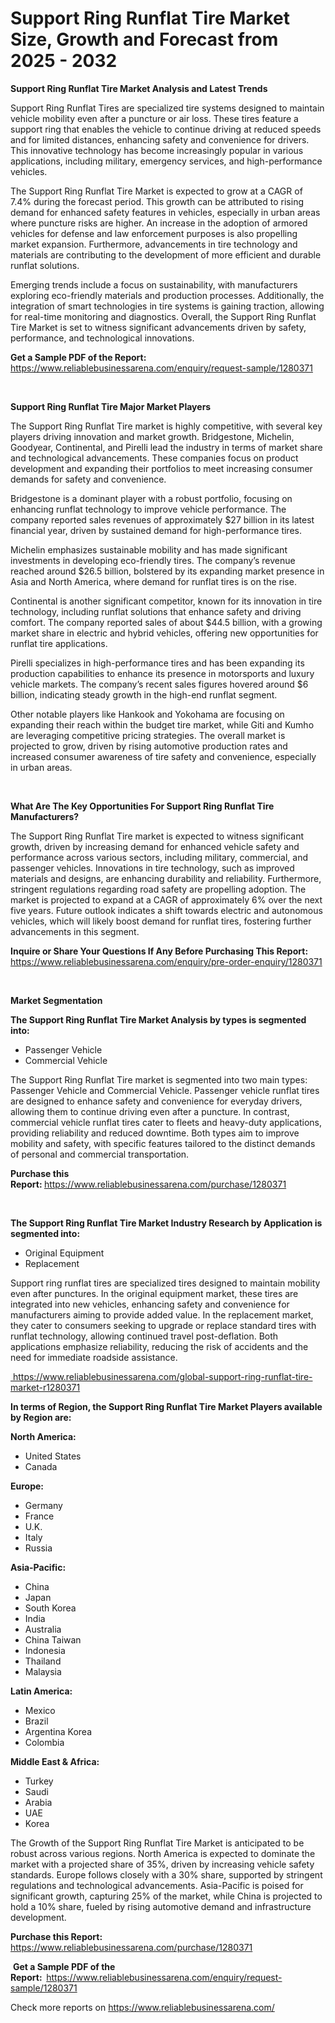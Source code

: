 <p><h1>Support Ring Runflat Tire Market Size, Growth and Forecast from 2025 - 2032</h1></p><p><strong>Support Ring Runflat Tire Market Analysis and Latest Trends</strong></p>
<p><p>Support Ring Runflat Tires are specialized tire systems designed to maintain vehicle mobility even after a puncture or air loss. These tires feature a support ring that enables the vehicle to continue driving at reduced speeds and for limited distances, enhancing safety and convenience for drivers. This innovative technology has become increasingly popular in various applications, including military, emergency services, and high-performance vehicles.</p><p>The Support Ring Runflat Tire Market is expected to grow at a CAGR of 7.4% during the forecast period. This growth can be attributed to rising demand for enhanced safety features in vehicles, especially in urban areas where puncture risks are higher. An increase in the adoption of armored vehicles for defense and law enforcement purposes is also propelling market expansion. Furthermore, advancements in tire technology and materials are contributing to the development of more efficient and durable runflat solutions.</p><p>Emerging trends include a focus on sustainability, with manufacturers exploring eco-friendly materials and production processes. Additionally, the integration of smart technologies in tire systems is gaining traction, allowing for real-time monitoring and diagnostics. Overall, the Support Ring Runflat Tire Market is set to witness significant advancements driven by safety, performance, and technological innovations.</p></p>
<p><strong>Get a Sample PDF of the Report:&nbsp;</strong> <a href="https://www.reliablebusinessarena.com/enquiry/request-sample/1280371?utm_campaign=2992&utm_medium=2&utm_source=Github&utm_content=ia&utm_term=24032025&utm_id=support-ring-runflat-tire">https://www.reliablebusinessarena.com/enquiry/request-sample/1280371</a></p>
<p>&nbsp;</p>
<p><strong>Support Ring Runflat Tire Major Market Players</strong></p>
<p><p>The Support Ring Runflat Tire market is highly competitive, with several key players driving innovation and market growth. Bridgestone, Michelin, Goodyear, Continental, and Pirelli lead the industry in terms of market share and technological advancements. These companies focus on product development and expanding their portfolios to meet increasing consumer demands for safety and convenience.</p><p>Bridgestone is a dominant player with a robust portfolio, focusing on enhancing runflat technology to improve vehicle performance. The company reported sales revenues of approximately $27 billion in its latest financial year, driven by sustained demand for high-performance tires.</p><p>Michelin emphasizes sustainable mobility and has made significant investments in developing eco-friendly tires. The company’s revenue reached around $26.5 billion, bolstered by its expanding market presence in Asia and North America, where demand for runflat tires is on the rise.</p><p>Continental is another significant competitor, known for its innovation in tire technology, including runflat solutions that enhance safety and driving comfort. The company reported sales of about $44.5 billion, with a growing market share in electric and hybrid vehicles, offering new opportunities for runflat tire applications.</p><p>Pirelli specializes in high-performance tires and has been expanding its production capabilities to enhance its presence in motorsports and luxury vehicle markets. The company’s recent sales figures hovered around $6 billion, indicating steady growth in the high-end runflat segment.</p><p>Other notable players like Hankook and Yokohama are focusing on expanding their reach within the budget tire market, while Giti and Kumho are leveraging competitive pricing strategies. The overall market is projected to grow, driven by rising automotive production rates and increased consumer awareness of tire safety and convenience, especially in urban areas.</p></p>
<p>&nbsp;</p>
<p><strong>What Are The Key Opportunities For Support Ring Runflat Tire Manufacturers?</strong></p>
<p><p>The Support Ring Runflat Tire market is expected to witness significant growth, driven by increasing demand for enhanced vehicle safety and performance across various sectors, including military, commercial, and passenger vehicles. Innovations in tire technology, such as improved materials and designs, are enhancing durability and reliability. Furthermore, stringent regulations regarding road safety are propelling adoption. The market is projected to expand at a CAGR of approximately 6% over the next five years. Future outlook indicates a shift towards electric and autonomous vehicles, which will likely boost demand for runflat tires, fostering further advancements in this segment.</p></p>
<p><strong>Inquire or Share Your Questions If Any Before Purchasing This Report:</strong> <a href="https://www.reliablebusinessarena.com/enquiry/pre-order-enquiry/1280371?utm_campaign=2992&utm_medium=2&utm_source=Github&utm_content=ia&utm_term=24032025&utm_id=support-ring-runflat-tire">https://www.reliablebusinessarena.com/enquiry/pre-order-enquiry/1280371</a></p>
<p>&nbsp;</p>
<p><strong>Market Segmentation</strong></p>
<p><strong>The Support Ring Runflat Tire Market Analysis by types is segmented into:</strong></p>
<p><ul><li>Passenger Vehicle</li><li>Commercial Vehicle</li></ul></p>
<p><p>The Support Ring Runflat Tire market is segmented into two main types: Passenger Vehicle and Commercial Vehicle. Passenger vehicle runflat tires are designed to enhance safety and convenience for everyday drivers, allowing them to continue driving even after a puncture. In contrast, commercial vehicle runflat tires cater to fleets and heavy-duty applications, providing reliability and reduced downtime. Both types aim to improve mobility and safety, with specific features tailored to the distinct demands of personal and commercial transportation.</p></p>
<p><strong>Purchase this Report:&nbsp;</strong><a href="https://www.reliablebusinessarena.com/purchase/1280371?utm_campaign=2992&utm_medium=2&utm_source=Github&utm_content=ia&utm_term=24032025&utm_id=support-ring-runflat-tire">https://www.reliablebusinessarena.com/purchase/1280371</a></p>
<p>&nbsp;</p>
<p><strong>The Support Ring Runflat Tire Market Industry Research by Application is segmented into:</strong></p>
<p><ul><li>Original Equipment</li><li>Replacement</li></ul></p>
<p><p>Support ring runflat tires are specialized tires designed to maintain mobility even after punctures. In the original equipment market, these tires are integrated into new vehicles, enhancing safety and convenience for manufacturers aiming to provide added value. In the replacement market, they cater to consumers seeking to upgrade or replace standard tires with runflat technology, allowing continued travel post-deflation. Both applications emphasize reliability, reducing the risk of accidents and the need for immediate roadside assistance.</p></p>
<p><a href="https://www.reliablebusinessarena.com/global-support-ring-runflat-tire-market-r1280371?utm_campaign=2992&utm_medium=2&utm_source=Github&utm_content=ia&utm_term=24032025&utm_id=support-ring-runflat-tire">&nbsp;https://www.reliablebusinessarena.com/global-support-ring-runflat-tire-market-r1280371</a></p>
<p><strong>In terms of Region, the Support Ring Runflat Tire Market Players available by Region are:</strong></p>
<p>
    <p> <strong> North America: </strong>
        <ul>
            <li>United States</li>
            <li>Canada</li>
        </ul>
        </p> 
    <p> <strong> Europe: </strong>
        <ul>
            <li>Germany</li>
            <li>France</li>
            <li>U.K.</li>
            <li>Italy</li>
            <li>Russia</li>
        </ul>
        </p> 
    <p> <strong> Asia-Pacific: </strong>
        <ul>
            <li>China</li>
            <li>Japan</li>
            <li>South Korea</li>
            <li>India</li>
            <li>Australia</li>
            <li>China Taiwan</li>
            <li>Indonesia</li>
            <li>Thailand</li>
            <li>Malaysia</li>
        </ul>
        </p> 
    <p> <strong> Latin America: </strong>
        <ul>
            <li>Mexico</li>
            <li>Brazil</li>
            <li>Argentina Korea</li>
            <li>Colombia</li>
        </ul>
        </p> 
    <p> <strong> Middle East & Africa: </strong>
        <ul>
            <li>Turkey</li>
            <li>Saudi</li>
            <li>Arabia</li>
            <li>UAE</li>
            <li>Korea</li>
        </ul>
    </p>
    </p>
<p><p>The Growth of the Support Ring Runflat Tire Market is anticipated to be robust across various regions. North America is expected to dominate the market with a projected share of 35%, driven by increasing vehicle safety standards. Europe follows closely with a 30% share, supported by stringent regulations and technological advancements. Asia-Pacific is poised for significant growth, capturing 25% of the market, while China is projected to hold a 10% share, fueled by rising automotive demand and infrastructure development.</p></p>
<p><strong>Purchase this Report: </strong><a href="https://www.reliablebusinessarena.com/purchase/1280371?utm_campaign=2992&utm_medium=2&utm_source=Github&utm_content=ia&utm_term=24032025&utm_id=support-ring-runflat-tire">https://www.reliablebusinessarena.com/purchase/1280371</a></p>
<p>&nbsp;<strong>Get a Sample PDF of the Report:&nbsp;&nbsp;</strong><a href="https://www.reliablebusinessarena.com/enquiry/request-sample/1280371?utm_campaign=2992&utm_medium=2&utm_source=Github&utm_content=ia&utm_term=24032025&utm_id=support-ring-runflat-tire">https://www.reliablebusinessarena.com/enquiry/request-sample/1280371</a></p>
<p><strong></strong></p>
<p>Check more reports on <a href="https://www.reliablebusinessarena.com/?utm_campaign=2992&utm_medium=2&utm_source=Github&utm_content=ia&utm_term=24032025&utm_id=support-ring-runflat-tire">https://www.reliablebusinessarena.com/</a></p>